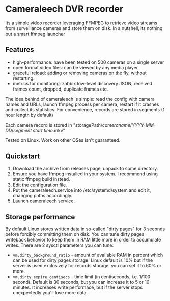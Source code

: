 # Cameraleech DVR recorder
Its a simple video recorder leveraging FFMPEG to retrieve video streams from surveillance cameras and store them on disk. 
In a nutshell, its nothing but a smart ffmpeg launcher

## Features
- high-performance: have been tested on 500 cameras on a single server
- open format video files: can be viewed by any media player
- graceful reload: adding or removing cameras on the fly, without restarting.
- metrics for monitoring: zabbix low-level discovery JSON, received frames count, dropped, duplicate frames etc.

The idea behind of cameraleech is simple: read the config with camera names and URLs, launch ffmpeg process per camera, restart if it crashes and collect its statistics.
For convenience, records are stored in segments (1 hour length by default)

Each camera record is stored in "storagePath/_cameraname_/_YYYY-MM-DD_/_segment start time_.mkv"

Tested on Linux. Work on other OSes isn't guaranteed.

## Quickstart
1. Download the archive from releases page, unpack to some directory.
2. Ensure you have ffmpeg installed in your system. I recommend using static ffmpeg build instead. 
3. Edit the configuration file. 
4. Put the cameraleech.service into /etc/systemd/system and edit it, changing paths accordingly.
5. Launch cameraleech service.

## Storage performance
By default Linux stores written data in so-called "dirty pages" for 3 seconds before forcibly committing them on disk. You can tune dirty pages writeback behavior to keep them in RAM little more in order to accumulate writes. There are 2 sysctl parameters you can tune:
- `vm.dirty_background_ratio` - amount of available RAM in percent which can be used for dirty pages storage. Linux default is 10% but if the server is used exclusively for records storage, you can set it to 60% or more.
- `vm.dirty_expire_centisecs` - time limit (in centiseconds, i.e. 1/100 second). Default is 30 seconds, but you can increase it to 5 or 10 minutes. It increases write performace, but if the server stops unexpectedly you'll lose more data.